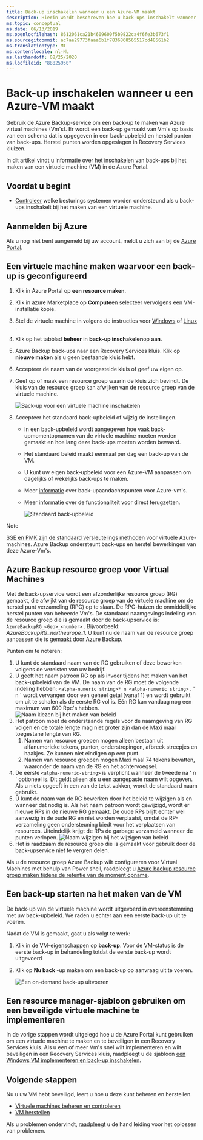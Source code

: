 ```yaml
---
title: Back-up inschakelen wanneer u een Azure-VM maakt
description: Hierin wordt beschreven hoe u back-ups inschakelt wanneer u een Azure VM maakt met Azure Backup.
ms.topic: conceptual
ms.date: 06/13/2019
ms.openlocfilehash: 8612061ca21b4609600f5b9822ca4f6fe3b673f1
ms.sourcegitcommit: ac7ae29773faaa6b1f7836868565517cd48561b2
ms.translationtype: MT
ms.contentlocale: nl-NL
ms.lasthandoff: 08/25/2020
ms.locfileid: "88825950"
---
```

# <a name="enable-backup-when-you-create-an-azure-vm"></a>Back-up inschakelen wanneer u een Azure-VM maakt

Gebruik de Azure Backup-service om een back-up te maken van Azure virtual machines (Vm's). Er wordt een back-up gemaakt van Vm's op basis van een schema dat is opgegeven in een back-upbeleid en herstel punten van back-ups. Herstel punten worden opgeslagen in Recovery Services kluizen.

In dit artikel vindt u informatie over het inschakelen van back-ups bij het maken van een virtuele machine (VM) in de Azure Portal.  

## <a name="before-you-start"></a>Voordat u begint

- [Controleer](backup-support-matrix-iaas.md#supported-backup-actions) welke besturings systemen worden ondersteund als u back-ups inschakelt bij het maken van een virtuele machine.

## <a name="sign-in-to-azure"></a>Aanmelden bij Azure

Als u nog niet bent aangemeld bij uw account, meldt u zich aan bij de [Azure Portal](https://portal.azure.com).

## <a name="create-a-vm-with-backup-configured"></a>Een virtuele machine maken waarvoor een back-up is geconfigureerd

1. Klik in Azure Portal op **een resource maken**.

2. Klik in azure Marketplace op **Compute**en selecteer vervolgens een VM-installatie kopie.

3. Stel de virtuele machine in volgens de instructies voor [Windows](../virtual-machines/windows/quick-create-portal.md) of [Linux](../virtual-machines/linux/quick-create-portal.md) .

4. Klik op het tabblad **beheer** in **back-up inschakelen**op **aan**.
5. Azure Backup back-ups naar een Recovery Services kluis. Klik op **nieuwe maken** als u geen bestaande kluis hebt.
6. Accepteer de naam van de voorgestelde kluis of geef uw eigen op.
7. Geef op of maak een resource groep waarin de kluis zich bevindt. De kluis van de resource groep kan afwijken van de resource groep van de virtuele machine.

    ![Back-up voor een virtuele machine inschakelen](./media/backup-during-vm-creation/enable-backup.png)

8. Accepteer het standaard back-upbeleid of wijzig de instellingen.
    - In een back-upbeleid wordt aangegeven hoe vaak back-upmomentopnamen van de virtuele machine moeten worden gemaakt en hoe lang deze back-ups moeten worden bewaard.
    - Het standaard beleid maakt eenmaal per dag een back-up van de VM.
    - U kunt uw eigen back-upbeleid voor een Azure-VM aanpassen om dagelijks of wekelijks back-ups te maken.
    - Meer [informatie](backup-azure-vms-introduction.md#backup-and-restore-considerations) over back-upaandachtspunten voor Azure-vm's.
    - Meer [informatie](backup-instant-restore-capability.md) over de functionaliteit voor direct terugzetten.

      ![Standaard back-upbeleid](./media/backup-during-vm-creation/daily-policy.png)

>[!NOTE]
>[SSE en PMK zijn de standaard versleutelings methoden](backup-encryption.md) voor virtuele Azure-machines. Azure Backup ondersteunt back-ups en herstel bewerkingen van deze Azure-Vm's.

## <a name="azure-backup-resource-group-for-virtual-machines"></a>Azure Backup resource groep voor Virtual Machines

Met de back-upservice wordt een afzonderlijke resource groep (RG) gemaakt, die afwijkt van de resource groep van de virtuele machine om de herstel punt verzameling (RPC) op te slaan. De RPC-huizen de onmiddellijke herstel punten van beheerde Vm's. De standaard naamgevings indeling van de resource groep die is gemaakt door de back-upservice is: `AzureBackupRG_<Geo>_<number>` . Bijvoorbeeld: *AzureBackupRG_northeurope_1*. U kunt nu de naam van de resource groep aanpassen die is gemaakt door Azure Backup.

Punten om te noteren:

1. U kunt de standaard naam van de RG gebruiken of deze bewerken volgens de vereisten van uw bedrijf.
2. U geeft het naam patroon RG op als invoer tijdens het maken van het back-upbeleid van de VM. De naam van de RG moet de volgende indeling hebben: `<alpha-numeric string>* n <alpha-numeric string>` . ' n ' wordt vervangen door een geheel getal (vanaf 1) en wordt gebruikt om uit te schalen als de eerste RG vol is. Eén RG kan vandaag nog een maximum van 600 Rpc's hebben.
              ![Naam kiezen bij het maken van beleid](./media/backup-during-vm-creation/create-policy.png)
3. Het patroon moet de onderstaande regels voor de naamgeving van RG volgen en de totale lengte mag niet groter zijn dan de Maxi maal toegestane lengte van RG.
    1. Namen van resource groepen mogen alleen bestaan uit alfanumerieke tekens, punten, onderstrepingen, afbreek streepjes en haakjes. Ze kunnen niet eindigen op een punt.
    2. Namen van resource groepen mogen Maxi maal 74 tekens bevatten, waaronder de naam van de RG en het achtervoegsel.
4. De eerste `<alpha-numeric-string>` is verplicht wanneer de tweede na ' n ' optioneel is. Dit geldt alleen als u een aangepaste naam wilt opgeven. Als u niets opgeeft in een van de tekst vakken, wordt de standaard naam gebruikt.
5. U kunt de naam van de RG bewerken door het beleid te wijzigen als en wanneer dat nodig is. Als het naam patroon wordt gewijzigd, wordt er nieuwe RPs in de nieuwe RG gemaakt. De oude RPs blijft echter wel aanwezig in de oude RG en niet worden verplaatst, omdat de RP-verzameling geen ondersteuning biedt voor het verplaatsen van resources. Uiteindelijk krijgt de RPs de garbage verzameld wanneer de punten verlopen.
![Naam wijzigen bij het wijzigen van beleid](./media/backup-during-vm-creation/modify-policy.png)
6. Het is raadzaam de resource groep die is gemaakt voor gebruik door de back-upservice niet te vergren delen.

Als u de resource groep Azure Backup wilt configureren voor Virtual Machines met behulp van Power shell, raadpleegt u [Azure backup resource groep maken tijdens de retentie van de moment opname](backup-azure-vms-automation.md#creating-azure-backup-resource-group-during-snapshot-retention).

## <a name="start-a-backup-after-creating-the-vm"></a>Een back-up starten na het maken van de VM

De back-up van de virtuele machine wordt uitgevoerd in overeenstemming met uw back-upbeleid. We raden u echter aan een eerste back-up uit te voeren.

Nadat de VM is gemaakt, gaat u als volgt te werk:

1. Klik in de VM-eigenschappen op **back-up**. Voor de VM-status is de eerste back-up in behandeling totdat de eerste back-up wordt uitgevoerd
2. Klik op **Nu back** -up maken om een back-up op aanvraag uit te voeren.

    ![Een on-demand back-up uitvoeren](./media/backup-during-vm-creation/run-backup.png)

## <a name="use-a-resource-manager-template-to-deploy-a-protected-vm"></a>Een resource manager-sjabloon gebruiken om een beveiligde virtuele machine te implementeren

In de vorige stappen wordt uitgelegd hoe u de Azure Portal kunt gebruiken om een virtuele machine te maken en te beveiligen in een Recovery Services kluis. Als u een of meer Vm's snel wilt implementeren en wilt beveiligen in een Recovery Services kluis, raadpleegt u de sjabloon [een Windows VM implementeren en back-up inschakelen](https://azure.microsoft.com/resources/templates/101-recovery-services-create-vm-and-configure-backup/).

## <a name="next-steps"></a>Volgende stappen

Nu u uw VM hebt beveiligd, leert u hoe u deze kunt beheren en herstellen.

- [Virtuele machines beheren en controleren](backup-azure-manage-vms.md)
- [VM herstellen](backup-azure-arm-restore-vms.md)

Als u problemen ondervindt, [raadpleegt](backup-azure-vms-troubleshoot.md) u de hand leiding voor het oplossen van problemen.
